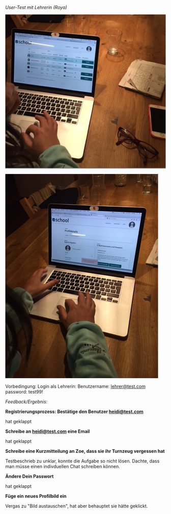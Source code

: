 *User-Test mit Lehrerin (Roya)*

![alt text](Usertest-Lehrerin1.png "Roya")

![alt text](Usertest-Lehrerin2.JPG "Roya")

Vorbedingung: Login als Lehrerin: Benutzername: lehrer@test.com password: test99!

*Feedback/Ergebnis:*

**Registrierungsprozess: Bestätige den Benutzer heidi@test.com**

hat geklappt

**Schreibe an heidi@test.com eine Email**

hat geklappt

**Schreibe eine Kurzmitteilung an Zoe, dass sie ihr Turnzeug vergessen hat**

Testbeschrieb zu unklar, konnte die Aufgabe so nicht lösen. Dachte, dass man müsse 
einen indivduellen Chat schreiben können.

**Ändere Dein Passwort**

hat geklappt

**Füge ein neues Profilbild ein**

Vergas zu "Bild austauschen", hat aber behauptet sie hätte geklickt.
